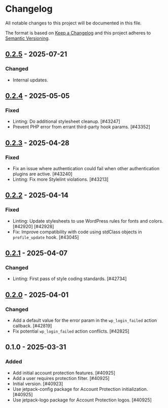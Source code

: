 # Changelog

All notable changes to this project will be documented in this file.

The format is based on [Keep a Changelog](https://keepachangelog.com/en/1.0.0/)
and this project adheres to [Semantic Versioning](https://semver.org/spec/v2.0.0.html).

## [0.2.5] - 2025-07-21
### Changed
- Internal updates.

## [0.2.4] - 2025-05-05
### Fixed
- Linting: Do additional stylesheet cleanup. [#43247]
- Prevent PHP error from errant third-party hook params. [#43352]

## [0.2.3] - 2025-04-28
### Fixed
- Fix an issue where authentication could fail when other authentication plugins are active. [#43240]
- Linting: Fix more Stylelint violations. [#43213]

## [0.2.2] - 2025-04-14
### Fixed
- Linting: Update stylesheets to use WordPress rules for fonts and colors. [#42920] [#42928]
- Fix: Improve compatibility with code using stdClass objects in `profile_update` hook. [#43045]

## [0.2.1] - 2025-04-07
### Changed
- Linting: First pass of style coding standards. [#42734]

## [0.2.0] - 2025-04-01
### Changed
- Add a default value for the error param in the `wp_login_failed` action callback. [#42819]
- Fix potential `wp_login_failed` action conflicts. [#42825]

## 0.1.0 - 2025-03-31
### Added
- Add initial account protection features. [#40925]
- Add a user requires protection filter. [#40925]
- Initial version. [#40923]
- Use jetpack-config package for Account Protection initialization. [#40925]
- Use jetpack-logo package for Account Protection logos. [#40925]

[0.2.5]: https://github.com/Automattic/jetpack-account-protection/compare/v0.2.4...v0.2.5
[0.2.4]: https://github.com/Automattic/jetpack-account-protection/compare/v0.2.3...v0.2.4
[0.2.3]: https://github.com/Automattic/jetpack-account-protection/compare/v0.2.2...v0.2.3
[0.2.2]: https://github.com/Automattic/jetpack-account-protection/compare/v0.2.1...v0.2.2
[0.2.1]: https://github.com/Automattic/jetpack-account-protection/compare/v0.2.0...v0.2.1
[0.2.0]: https://github.com/Automattic/jetpack-account-protection/compare/v0.1.0...v0.2.0
